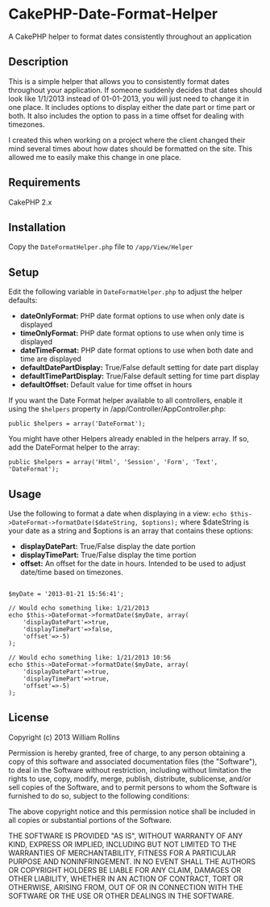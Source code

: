 CakePHP-Date-Format-Helper
==========================

<p>A CakePHP helper to format dates consistently throughout an application</p>

<h2>Description</h2>
<p>This is a simple helper that allows you to consistently format dates throughout your application. If someone suddenly decides that dates should look like 1/1/2013 instead of 01-01-2013, you will just need to change it in one place. It includes options to display either the date part or time part or both. It also includes the option to pass in a time offset for dealing with timezones.</p>

<p>I created this when working on a project where the client changed their mind several times about how dates should be formatted on the site. This allowed me to easily make this change in one place.</p>

<h2>Requirements</h2>
CakePHP 2.x

<h2>Installation</h2>
<p>Copy the <code>DateFormatHelper.php</code> file to <code>/app/View/Helper</code></p>

<h2>Setup</h2>
<p>Edit the following variable in <code>DateFormatHelper.php</code> to adjust the helper defaults:
<ul>
<li><strong>dateOnlyFormat:</strong> PHP date format options to use when only date is displayed</li>
<li><strong>timeOnlyFormat:</strong> PHP date format options to use when only time is displayed</li>
<li><strong>dateTimeFormat:</strong> PHP date format options to use when both date and time are displayed</li>
<li><strong>defaultDatePartDisplay:</strong> True/False default setting for date part display</li>
<li><strong>defaultTimePartDisplay:</strong> True/False default setting for time part display</li>
<li><strong>defaultOffset:</strong> Default value for time offset in hours</li>
</ul>
</p>

<p>If you want the Date Format helper available to all controllers, enable it using the <code>$helpers</code> property in /app/Controller/AppController.php:</p>
<pre><code>public $helpers = array('DateFormat');</code></pre>

<p>You might have other Helpers already enabled in the helpers array. If so, add the DateFormat helper to the array:</p>
<pre><code>public $helpers = array('Html', 'Session', 'Form', 'Text', 'DateFormat');</code></pre>

<h2>Usage</h2>
<p>Use the following to format a date when displaying in a view: <code>echo $this->DateFormat->formatDate($dateString, $options);</code> where $dateString is your date as a string and $options is an array that contains these options:
<ul>
<li><strong>displayDatePart:</strong> True/False display the date portion</li>
<li><strong>displayTimePart:</strong> True/False display the time portion</li>
<li><strong>offset:</strong> An offset for the date in hours. Intended to be used to adjust date/time based on timezones.</li>
</ul>
</p>

<pre><code>
$myDate = '2013-01-21 15:56:41';

// Would echo something like: 1/21/2013
echo $this->DateFormat->formatDate($myDate, array(
	'displayDatePart'=>true, 
	'displayTimePart'=>false, 
	'offset'=>-5)
);

// Would echo something like: 1/21/2013 10:56
echo $this->DateFormat->formatDate($myDate, array(
	'displayDatePart'=>true, 
	'displayTimePart'=>true, 
	'offset'=>-5)
);
</code></pre>

<h2>License</h2>
<p>Copyright (c) 2013 William Rollins</p>

<p>Permission is hereby granted, free of charge, to any person obtaining a copy of this software and associated documentation files (the "Software"), to deal in the Software without restriction, including without limitation the rights to use, copy, modify, merge, publish, distribute, sublicense, and/or sell copies of the Software, and to permit persons to whom the Software is furnished to do so, subject to the following conditions:</p>

<p>The above copyright notice and this permission notice shall be included in all copies or substantial portions of the Software.</p>

<p>THE SOFTWARE IS PROVIDED "AS IS", WITHOUT WARRANTY OF ANY KIND, EXPRESS OR IMPLIED, INCLUDING BUT NOT LIMITED TO THE WARRANTIES OF MERCHANTABILITY, FITNESS FOR A PARTICULAR PURPOSE AND NONINFRINGEMENT. IN NO EVENT SHALL THE AUTHORS OR COPYRIGHT HOLDERS BE LIABLE FOR ANY CLAIM, DAMAGES OR OTHER LIABILITY, WHETHER IN AN ACTION OF CONTRACT, TORT OR OTHERWISE, ARISING FROM, OUT OF OR IN CONNECTION WITH THE SOFTWARE OR THE USE OR OTHER DEALINGS IN THE SOFTWARE.</p>
